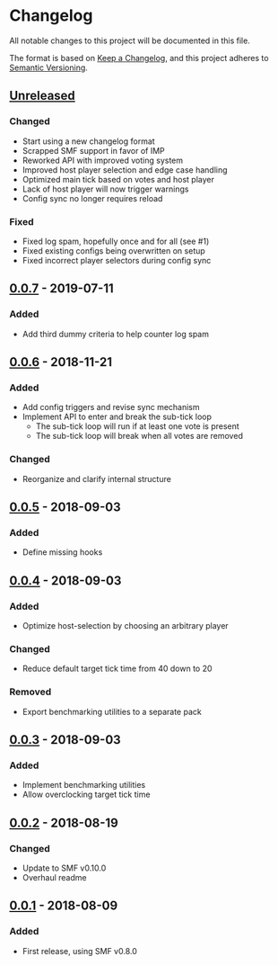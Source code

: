 # Changelog
All notable changes to this project will be documented in this file.

The format is based on [Keep a Changelog](https://keepachangelog.com/en/1.0.0/), and this project adheres to [Semantic Versioning](https://semver.org/spec/v2.0.0.html).

## [Unreleased]
### Changed
- Start using a new changelog format
- Scrapped SMF support in favor of IMP
- Reworked API with improved voting system
- Improved host player selection and edge case handling
- Optimized main tick based on votes and host player
- Lack of host player will now trigger warnings
- Config sync no longer requires reload
### Fixed
- Fixed log spam, hopefully once and for all (see #1)
- Fixed existing configs being overwritten on setup
- Fixed incorrect player selectors during config sync

## [0.0.7] - 2019-07-11
### Added
- Add third dummy criteria to help counter log spam

## [0.0.6] - 2018-11-21
### Added
- Add config triggers and revise sync mechanism
- Implement API to enter and break the sub-tick loop
    - The sub-tick loop will run if at least one vote is present
    - The sub-tick loop will break when all votes are removed
### Changed
- Reorganize and clarify internal structure

## [0.0.5] - 2018-09-03
### Added
- Define missing hooks

## [0.0.4] - 2018-09-03
### Added
- Optimize host-selection by choosing an arbitrary player
### Changed
- Reduce default target tick time from 40 down to 20
### Removed
- Export benchmarking utilities to a separate pack

## [0.0.3] - 2018-09-03
### Added
- Implement benchmarking utilities
- Allow overclocking target tick time

## [0.0.2] - 2018-08-19
### Changed
- Update to SMF v0.10.0
- Overhaul readme

## [0.0.1] - 2018-08-09
### Added
- First release, using SMF v0.8.0

[Unreleased]: https://github.com/Arcensoth/tickbuster-datapack/compare/v0.0.7...HEAD
[0.0.7]: https://github.com/Arcensoth/tickbuster-datapack/compare/v0.0.6...v0.0.7
[0.0.6]: https://github.com/Arcensoth/tickbuster-datapack/compare/v0.0.5...v0.0.6
[0.0.5]: https://github.com/Arcensoth/tickbuster-datapack/compare/v0.0.4...v0.0.5
[0.0.4]: https://github.com/Arcensoth/tickbuster-datapack/compare/v0.0.3...v0.0.4
[0.0.3]: https://github.com/Arcensoth/tickbuster-datapack/compare/v0.0.2...v0.0.3
[0.0.2]: https://github.com/Arcensoth/tickbuster-datapack/compare/v0.0.1...v0.0.2
[0.0.1]: https://github.com/Arcensoth/tickbuster-datapack/releases/tag/v0.0.1
